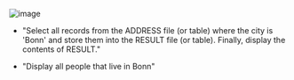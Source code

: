 ![image](https://github.com/user-attachments/assets/e225b09a-0dfc-4d29-9f4b-39f0595dc9b6)

- "Select all records from the ADDRESS file (or table) where the city is 'Bonn' and store them into the RESULT file (or table). Finally, display the contents of RESULT."

- "Display all people that live in Bonn"
